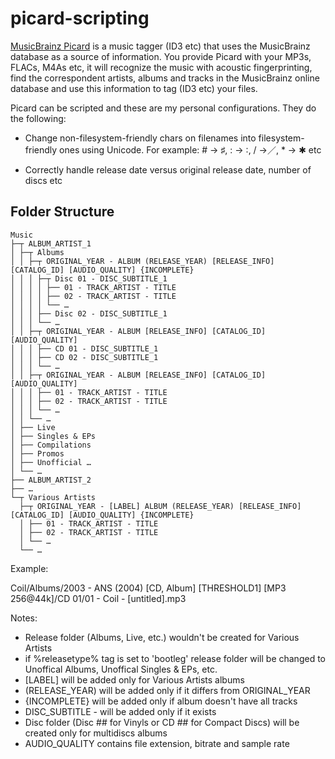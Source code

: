 # picard-scripting

[MusicBrainz Picard](https://picard.musicbrainz.org) is a music tagger (ID3 etc) that uses the MusicBrainz database as a source of information.
You provide Picard with your MP3s, FLACs, M4As etc, it will recognize the music with acoustic fingerprinting, find the correspondent artists, albums and tracks in the MusicBrainz online database and use this information to tag (ID3 etc) your files.

Picard can be scripted and these are my personal configurations. They do the following:

* Change non-filesystem-friendly chars on filenames into filesystem-friendly ones using Unicode. For example: # → ♯, : → ∶, / →／, * → ✱ etc

* Correctly handle release date versus original release date, number of discs etc


## Folder Structure ##

```
Music
├─┬ ALBUM_ARTIST_1
│ ├─┬ Albums
│ │ ├─┬ ORIGINAL_YEAR - ALBUM (RELEASE_YEAR) [RELEASE_INFO] [CATALOG_ID] [AUDIO_QUALITY] {INCOMPLETE}
│ │ │ ├─┬ Disc 01 - DISC_SUBTITLE_1
│ │ │ │ ├── 01 - TRACK_ARTIST - TITLE
│ │ │ │ ├── 02 - TRACK_ARTIST - TITLE
│ │ │ │ └── …
│ │ │ ├── Disc 02 - DISC_SUBTITLE_1
│ │ │ └── …
│ │ ├─┬ ORIGINAL_YEAR - ALBUM [RELEASE_INFO] [CATALOG_ID] [AUDIO_QUALITY]
│ │ │ ├── CD 01 - DISC_SUBTITLE_1
│ │ │ ├── CD 02 - DISC_SUBTITLE_1
│ │ │ └── …
│ │ ├─┬ ORIGINAL_YEAR - ALBUM [RELEASE_INFO] [CATALOG_ID] [AUDIO_QUALITY]
│ │ │ ├── 01 - TRACK_ARTIST - TITLE
│ │ │ ├── 02 - TRACK_ARTIST - TITLE
│ │ │ └── …
│ │ └── …
│ ├── Live
│ ├── Singles & EPs
│ ├── Compilations
│ ├── Promos
│ ├── Unofficial …
│ └── …
├── ALBUM_ARTIST_2
├── …
└─┬ Various Artists
  ├─┬ ORIGINAL_YEAR - [LABEL] ALBUM (RELEASE_YEAR) [RELEASE_INFO] [CATALOG_ID] [AUDIO_QUALITY] {INCOMPLETE}
  │ ├── 01 - TRACK_ARTIST - TITLE
  │ ├── 02 - TRACK_ARTIST - TITLE
  │ └── …
  └── …
```

Example:

Coil/Albums/2003 - ANS (2004) [CD, Album] [THRESHOLD1] [MP3 256@44k]/CD 01/01 - Coil - [untitled].mp3

Notes:

* Release folder (Albums, Live, etc.) wouldn't be created for Various Artists
* if %releasetype% tag is set to 'bootleg' release folder will be changed to Unoffical Albums, Unoffical Singles & EPs, etc.
* [LABEL] will be added only for Various Artists albums
* (RELEASE_YEAR) will be added only if it differs from ORIGINAL_YEAR
* {INCOMPLETE} will be added only if album doesn't have all tracks
* DISC_SUBTITLE - will be added only if it exists
* Disc folder (Disc ## for Vinyls or CD ## for Compact Discs) will be created only for multidiscs albums
* AUDIO_QUALITY contains file extension, bitrate and sample rate